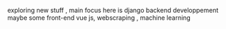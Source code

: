 exploring new stuff , main focus here is django backend developpement maybe some front-end vue js, webscraping , machine learning 

<!---
aymenduzstuff/aymenduzstuff is a ✨ special ✨ repository because its `README.md` (this file) appears on your GitHub profile.
You can click the Preview link to take a look at your changes.
--->
